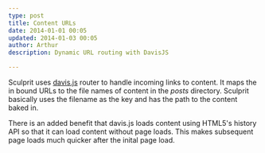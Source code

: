 ```yaml
---
type: post
title: Content URLs
date: 2014-01-01 00:05
updated: 2014-01-03 00:05
author: Arthur
description: Dynamic URL routing with DavisJS

---
```


Sculprit uses [davis.js](http://davisjs.com) router to handle incoming links to content. It maps the in bound URLs to the file names of content in the *posts* directory. Sculprit basically uses the filename as the key and has the path to the content baked in.

There is an added benefit that davis.js loads content using HTML5's history API so that it can load content without page loads. This makes subsequent page loads much quicker after the inital page load.